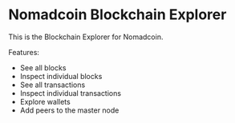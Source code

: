 # Nomadcoin Blockchain Explorer

This is the Blockchain Explorer for Nomadcoin.

Features:

* See all blocks
* Inspect individual blocks
* See all transactions
* Inspect individual transactions
* Explore wallets
* Add peers to the master node

